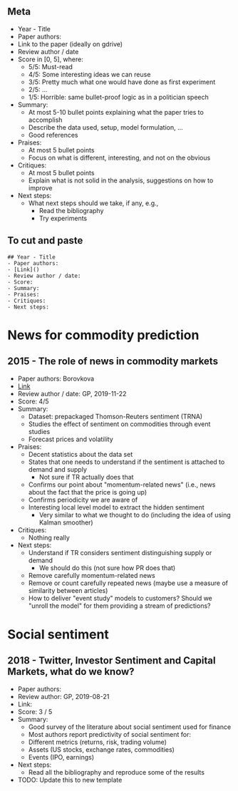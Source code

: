 <!--ts-->
<!--te-->

## Meta

-   Year - Title
-   Paper authors:
-   Link to the paper (ideally on gdrive)
-   Review author / date
-   Score in [0, 5], where:
    -   5/5: Must-read
    -   4/5: Some interesting ideas we can reuse
    -   3/5: Pretty much what one would have done as first experiment
    -   2/5: ...
    -   1/5: Horrible: same bullet-proof logic as in a politician speech
-   Summary:
    -   At most 5-10 bullet points explaining what the paper tries to accomplish
    -   Describe the data used, setup, model formulation, ...
    -   Good references
-   Praises:
    -   At most 5 bullet points
    -   Focus on what is different, interesting, and not on the obvious
-   Critiques:
    -   At most 5 bullet points
    -   Explain what is not solid in the analysis, suggestions on how to improve
-   Next steps:
    -   What next steps should we take, if any, e.g.,
        -   Read the bibliography
        -   Try experiments

## To cut and paste

```
## Year - Title
- Paper authors:
- [Link]()
- Review author / date:
- Score:
- Summary:
- Praises:
- Critiques:
- Next steps:
```

# News for commodity prediction

## 2015 - The role of news in commodity markets

-   Paper authors: Borovkova
-   [Link](https://drive.google.com/file/d/1p3Z6W5DPBrDyTGBK__uLE2gNkQDO6VTM/view?usp=sharing)
-   Review author / date: GP, 2019-11-22
-   Score: 4/5
-   Summary:
    -   Dataset: prepackaged Thomson-Reuters sentiment (TRNA)
    -   Studies the effect of sentiment on commodities through event studies
    -   Forecast prices and volatility
-   Praises:
    -   Decent statistics about the data set
    -   States that one needs to understand if the sentiment is attached to
        demand and supply
        -   Not sure if TR actually does that
    -   Confirms our point about "momentum-related news" (i.e., news about the
        fact that the price is going up)
    -   Confirms periodicity we are aware of
    -   Interesting local level model to extract the hidden sentiment
        -   Very similar to what we thought to do (including the idea of using
            Kalman smoother)
-   Critiques:
    -   Nothing really
-   Next steps:
    -   Understand if TR considers sentiment distinguishing supply or demand
        -   We should do this (not sure how PR does that)
    -   Remove carefully momentum-related news
    -   Remove or count carefully repeated news (maybe use a measure of
        similarity between articles)
    -   How to deliver "event study" models to customers? Should we "unroll the
        model" for them providing a stream of predictions?

# Social sentiment

## 2018 - Twitter, Investor Sentiment and Capital Markets, what do we know?

-   Paper authors:
-   Review author: GP, 2019-08-21
-   Link:
-   Score: 3 / 5
-   Summary:
    -   Good survey of the literature about social sentiment used for finance
    -   Most authors report predictivity of social sentiment for:
    -   Different metrics (returns, risk, trading volume)
    -   Assets (US stocks, exchange rates, commodities)
    -   Events (IPO, earnings)
-   Next steps:
    -   Read all the bibliography and reproduce some of the results
-   TODO: Update this to new template
